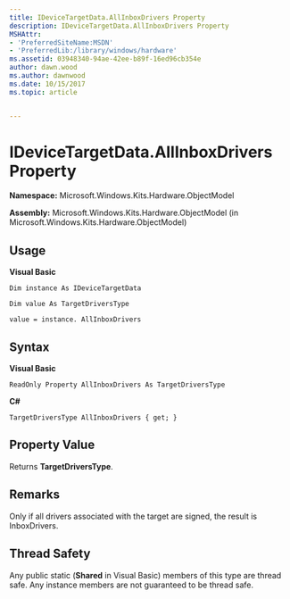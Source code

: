 ```yaml
---
title: IDeviceTargetData.AllInboxDrivers Property
description: IDeviceTargetData.AllInboxDrivers Property
MSHAttr:
- 'PreferredSiteName:MSDN'
- 'PreferredLib:/library/windows/hardware'
ms.assetid: 03948340-94ae-42ee-b89f-16ed96cb354e
author: dawn.wood
ms.author: dawnwood
ms.date: 10/15/2017
ms.topic: article


---
```


# IDeviceTargetData.AllInboxDrivers Property


**Namespace:** Microsoft.Windows.Kits.Hardware.ObjectModel

**Assembly:** Microsoft.Windows.Kits.Hardware.ObjectModel (in Microsoft.Windows.Kits.Hardware.ObjectModel)

## <span id="Usage"></span><span id="usage"></span><span id="USAGE"></span>Usage


**Visual Basic**

`Dim instance As IDeviceTargetData`

`Dim value As TargetDriversType`

`value = instance. AllInboxDrivers`

## <span id="Syntax"></span><span id="syntax"></span><span id="SYNTAX"></span>Syntax


**Visual Basic**

`ReadOnly Property AllInboxDrivers As TargetDriversType`

**C#**

`TargetDriversType AllInboxDrivers { get; }`

## <span id="Property_Value"></span><span id="property_value"></span><span id="PROPERTY_VALUE"></span>Property Value


Returns **TargetDriversType**.

## <span id="Remarks"></span><span id="remarks"></span><span id="REMARKS"></span>Remarks


Only if all drivers associated with the target are signed, the result is InboxDrivers.

## <span id="Thread_Safety"></span><span id="thread_safety"></span><span id="THREAD_SAFETY"></span>Thread Safety


Any public static (**Shared** in Visual Basic) members of this type are thread safe. Any instance members are not guaranteed to be thread safe.

 

 






